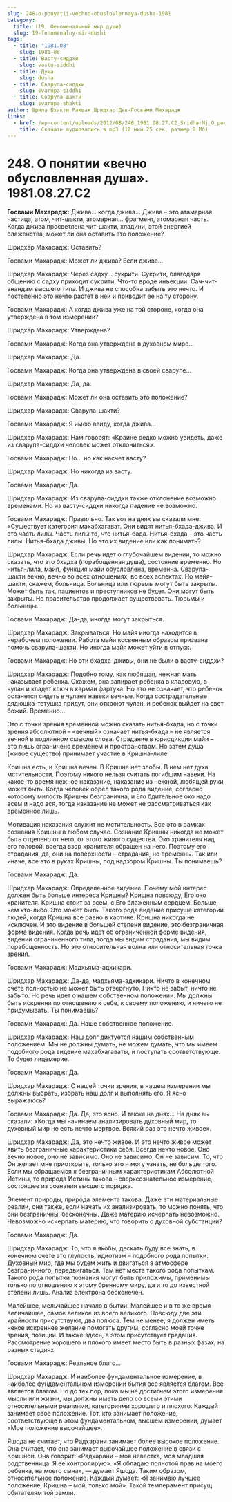 ```yaml
---
slug: 248-o-ponyatii-vechno-obuslovlennaya-dusha-1981
category:
  title: (19. Феноменальный мир души)
  slug: 19-fenomenalny-mir-dushi
tags:
  - title: "1981.08"
    slug: 1981-08
  - title: Васту-сиддхи
    slug: vastu-siddhi
  - title: Душа
    slug: dusha
  - title: Сварупа-сиддхи
    slug: svarupa-siddhi
  - title: Сварупа-шакти
    slug: svarupa-shakti
author: Шрила Бхакти Ракшак Шридхар Дев-Госвами Махарадж
links:
  - href: /wp-content/uploads/2012/08/248_1981.08.27.C2_SridharMj_O_ponyatii_vechno_obuslovlennya_dusha.mp3
    title: Скачать аудиозапись в mp3 (12 мин 25 сек, размер 8 Мб)
---
```


# 248. О понятии «вечно обусловленная душа». 1981.08.27.C2

**Госвами Махарадж:** Джива… когда джива… Джива – это атамарная частица, атом, чит-шакти, атомарная… фрагмент, атомарная часть. Когда джива просветлена чит-шакти, хладини, этой энергией блаженства, может ли она оставить это положение?

Шридхар Махарадж: Оставить?

Госвами Махарадж: Может ли джива? Если джива…

Шридхар Махарадж: Через садху… сукрити. Сукрити, благодаря общению с садху приходит сукрити. Что-то вроде инъекции. Сач-чит-анандам высшего типа. И джива не способна забыть это нечто. И постепенно это нечто растет в ней и приводит ее на ту сторону.

Госвами Махарадж: А когда джива уже на той стороне, когда она утверждена в том измерении?

Шридхар Махарадж: Утверждена?

Госвами Махарадж: Когда она утверждена в духовном мире…

Шридхар Махарадж: Да.

Госвами Махарадж: Когда она утверждена в своей сварупе…

Шридхар Махарадж: Да, да.

Госвами Махарадж: Может ли она оставить это положение?

Шридхар Махарадж: Сварупа-шакти?

Госвами Махарадж: Я имею ввиду, когда джива…

Шридхар Махарадж: Нам говорят: «Крайне редко можно увидеть, даже из сварупа-сиддхи человек может отклониться».

Госвами Махарадж: Но… но как насчет васту?

Шридхар Махарадж: Но никогда из васту.

Госвами Махарадж: Да.

Шридхар Махарадж: Из сварупа-сиддхи также отклонение возможно временами. Но из васту-сиддхи никогда падение не возможно.

Госвами Махарадж: Правильно. Так вот на днях вы сказали мне: «Существует категория махабхагават. Они видят нитья-бхада-джива. И это часть лилы. Часть лилы то, что нитья-бада. Нитья-бхада – это часть лилы. Нитья-бхада дживы. Но это их видение или как понимать?

Шридхар Махарадж: Если речь идет о глубочайшем видении, то можно сказать, что это бхадха (порабощенная душа), состояние временно. Но нитья-лила, майя, функция майи обусловлена, временна. Сварупа-шакти вечно, вечно во всех отношениях, во всех аспектах. Но майя-шакти, скажем, больница. Больница или тюрьмы могут быть закрыты. Может быть так, пациентов и преступников не будет. Они могут быть закрыты. Но правительство продолжает существовать. Тюрьмы и больницы…

Госвами Махарадж: Да-да, иногда могут закрыться.

Шридхар Махарадж: Закрываться. Но майя иногда находится в нерабочем положении. Работа майи косвенным образом призвана помочь сварупа-шакти. Но иногда майя может уйти в отпуск.

Госвами Махарадж: Но эти бхадха-дживы, они не были в васту-сиддхи?

Шридхар Махарадж: Подобно тому, как любящая, нежная мать наказывает ребенка. Скажем, она запирает ребенка в кладовую, в чулан и кладет ключ в карман фартука. Но это не означает, что ребенок останется сидеть в чулане навеки вечные. Когда сострадательные дядюшка-тетушка придут, они откроют чулан, и ребенок выйдет на свет божий. Временно…

Это с точки зрения временной можно сказать нитья-бхада, но с точки зрения абсолютной – «вечный» означает нитья-бхада – не является вечной в подлинном смысле слова. Страдание в юрисдикции майи – это лишь ограничено временем и пространством. Но затем душа (живое существо) принимает участие в Кришна-лиле.

Кришна есть, и Кришна вечен. В Кришне нет злобы. В нем нет духа мстительности. Поэтому никого нельзя считать погибшим навеки. На какое-то время нежное наказание, наказание из нежной, любящей руки может быть. Когда человек обрел такого рода видение, согласно которому милость Кришны безгранична, и Его бдительное око надо всем и надо вся, тогда наказание не может не рассматриваться как временное лишь.

Мотивация наказания служит не мстительность. Все это в рамках сознания Кришны в любом случае. Сознание Кришны никогда не может быть отделено от него, от этого живого существа. Око хранителя над его головой, всегда взор хранителя обращен на него. Поэтому его страдания, да, они на поверхности – страдания, но временны. Так или иначе, все это в руках Кришны, под надзором Кришны. Ты понимаешь?

Госвами Махарадж: Да.

Шридхар Махарадж: Определенное видение. Почему мой интерес должен быть больше интереса Кришны? Кришна повсюду, Его око хранителя. Кришна стоит за всем, с Его блаженным сердцем. Больше, чем кто-либо. Это может быть. Такого рода видение присуще категории людей, когда Кришна все равно в картине. Кришна никогда не исключен. И это видение в большей степени видение, это безграничная форма видения. Когда речь идет об ограниченной форме видения, видении ограниченного типа, тогда мы видим страдания, мы видим порабощенность. Но это относительная волна или относительная точка зрения.

Госвами Махарадж: Мадхьяма-адхикари.

Шридхар Махарадж: Да-да, мадхьяма-адхикари. Ничто в конечном счете полностью не может быть отвергнуто. Никто не забыт, ничто не забыто. Но речь идет о нашем собственном положении. Мы должны быть искренни по отношению к себе, к своему положению, и ничего не придумывать. Ты понимаешь?

Госвами Махарадж: Да. Наше собственное положение.

Шридхар Махарадж: Наш долг диктуется нашим собственным положением. Мы не должны думать, не можем думать, что мы имеем подобного рода видение махабхагаваты, и поступать соответствующе. То будет лицемерие.

Госвами Махарадж: Да.

Шридхар Махарадж: С нашей точки зрения, в нашем измерении мы должны выбрать, избрать наш долг и выполнять его. Я ясно выражаюсь?

Госвами Махарадж: Да. Да, это ясно. И также на днях… На днях вы сказали: «Когда мы начинаем анализировать духовный мир, то духовный мир не есть нечто мертвое. Всякий раз это нечто живое».

Шридхар Махарадж: Да, это нечто живое. И это нечто живое может явить безграничные характеристики себя. Всегда нечто новое. Оно вечно новое, оно не зависимо. Оно не зависимо, Он не зависим. То, что Он желает мне приоткрыть, только это я могу узнать, не больше того. Если мы обращаемся к безграничным характеристикам Абсолютной Истины, то природа Истины такова – сверхсознательное измерение, состоящее из сознания высшего порядка.

Элемент природы, природа элемента такова. Даже эти материальные реалии, они также, если начать их анализировать, то можно понять, что они безграничны, бесконечны. Даже материю исчерпать невозможно. Невозможно исчерпать материю, что говорить о духовной субстанции?

Госвами Махарадж: Да.

Шридхар Махарадж: То, что я якобы, дескать буду все знать, в конечном счете это глупость, идиотизм – подобного рода попытки. Духовный мир, где мы будем жить и двигаться в атмосфере безграничного, передвигаться. Там нет места такого рода попыткам. Такого рода попытки познания могут быть приложимы, применимы только по отношению к этому бренному миру, да и то до известной степени лишь. Анализ электрона бесконечен.

Малейшее, мельчайшее начало в бытии. Малейшее и в то же время величайшее, самое великое из всего великого. Повсюду две эти крайности присутствуют, два полюса. Тем не менее, я должен иметь некое искреннее желание помогать другим, согласно моей точке зрения, позиции. И также здесь, в этом присутствует градация. Рассмотрение хорошего и плохого имеет место быть в разных фазах, на разных стадиях.

Госвами Махарадж: Реальное благо…

Шридхар Махарадж: И наиболее фундаментальное измерение, в наиболее фундаментальном измерении бытия все является благом. Все является благом. Но до тех пор, пока мы не достигнем этого измерения мысли или жизни, мы должны иметь дело со всеми этими относительными реалиями, категориями хорошего и плохого. Каждый занимает свое положение. Тот, кто занимает положение, соответствующе в этом фундаментальном, высшем измерении, думает «Мое положение высочайшее».

Яшода не считает, что Радхарани занимает более высокое положение. Она считает, что она занимает высочайшее положение в связи с Кришной. Она говорит: «Радхарани – моя невестка, моя младшая родственница. Я ее контролирую». «Я обладаю полнотой прав на моего ребенка, на моего сына», — думает Яшода. Таким образом, относительное положение. Каждый думает: «Я занимаю лучшее положение, Кришна – мой, только мой». Такой темперамент присущ обитателям той земли.

